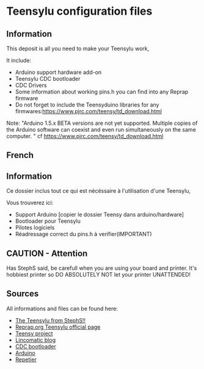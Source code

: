 Teensylu configuration files
========

Information
-------------------------
This deposit is all you need to make your Teensylu work,

It include:
* Arduino support hardware add-on
* Teensylu CDC bootloader
* CDC Drivers
* Some information about working pins.h you can find into any Reprap firmware
* Do not forget to include the Teensyduino libraries for any firmwares:https://www.pjrc.com/teensy/td_download.html




Note: "Arduino 1.5.x BETA versions are not yet supported. Multiple copies of the Arduino software can coexist and even run simultaneously on the same computer. " cf https://www.pjrc.com/teensy/td_download.html




French
-------------------------

Information
-------------------------
Ce dossier inclus tout ce qui est nécéssaire à l'utilisation d'une Teensylu,

Vous trouverez ici:
* Support Arduino [copier le dossier Teensy dans arduino/hardware]
* Bootloader pour Teensylu
* Pilotes logiciels
* Réadressage correct du pins.h à verifier(IMPORTANT)


CAUTION - Attention
-------------------------
Has StephS said, be carefull when you are using your board and printer.
It's hobbiest printer so DO ABSOLUTELY NOT let your printer UNATTENDED!



Sources
-------------------------
All informations and files can be found here:
* [The Teensylu from StephS!!](https://github.com/StephS/Teensylu)
* [Reprap.org Teensylu official page](http://reprap.org/wiki/Teensylu)
* [Teensy project](http://pjrc.com/)
* [Lincomatic blog](http://blog.lincomatic.com/?p=548)
* [CDC bootloader](https://github.com/sparkfun/32U4_Breakout_Board/tree/master/Bootloaders/CDC)
* [Arduino](http://www.arduino.cc/)
* [Repetier](http://www.repetier.com/)
